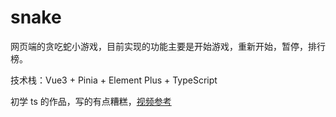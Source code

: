 # snake

网页端的贪吃蛇小游戏，目前实现的功能主要是开始游戏，重新开始，暂停，排行榜。

技术栈：Vue3 + Pinia + Element Plus + TypeScript

初学 ts 的作品，写的有点糟糕，[视频参考](https://www.bilibili.com/video/BV1Xy4y1v7S2)